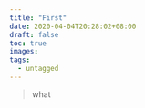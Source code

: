 ```yaml
---
title: "First"
date: 2020-04-04T20:28:02+08:00
draft: false
toc: true
images:
tags: 
  - untagged
---
```

> what
